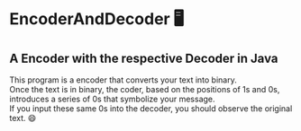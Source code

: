 EncoderAndDecoder 🖥️
====================
A Encoder with the respective Decoder in Java
---------------------------------------------
This program is a encoder that converts your text into binary.  
Once the text is in binary, the coder, based on the positions of 1s and 0s, introduces a series of 0s that symbolize your message.  
If you input these same 0s into the decoder, you should observe the original text. 😄
